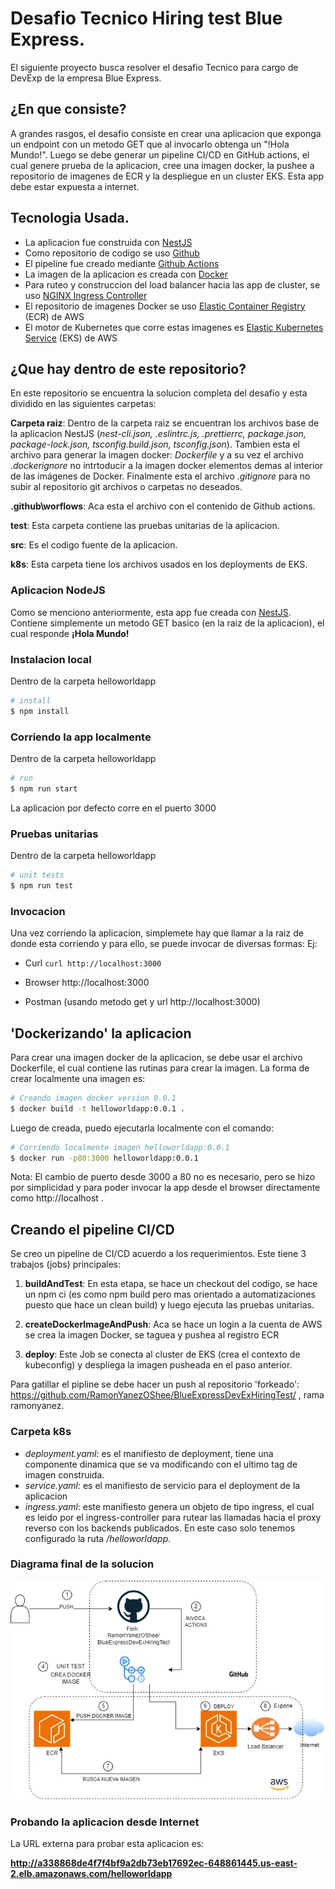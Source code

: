 
# Desafio Tecnico Hiring test Blue Express.

El siguiente proyecto busca resolver el desafio Tecnico para cargo de DevExp de la empresa Blue Express.

## ¿En que consiste?

A grandes rasgos, el desafio consiste en crear una aplicacion que exponga un endpoint con un metodo GET que al invocarlo obtenga un "!Hola Mundo!".
Luego se debe generar un pipeline CI/CD en GitHub actions, el cual genere prueba de la aplicacion, cree una imagen docker, la pushee a repositorio de imagenes de ECR y la despliegue en un cluster EKS.
Esta app debe estar expuesta a internet.


## Tecnologia Usada.

- La aplicacion fue construida con [NestJS](https://nestjs.com/)
- Como repositorio de codigo se uso [Github](https://github.com/)
- El pipeline fue creado mediante [Github Actions](https://github.com/features/actions)
- La imagen de la aplicacion es creada con [Docker](https://www.docker.com/)
- Para ruteo y construccion del load  balancer hacia las app de cluster, se uso [NGINX Ingress Controller](https://docs.nginx.com/nginx-ingress-controller/s) 
- El repositorio de imagenes Docker se uso [Elastic Container Registry](https://aws.amazon.com/ecr/) (ECR) de AWS 
- El motor de Kubernetes que corre estas imagenes es [Elastic Kubernetes Service](https://aws.amazon.com/eks/) (EKS) de AWS 


## ¿Que hay dentro de este repositorio?

En este repositorio se encuentra la solucion completa del desafio y esta dividido en las siguientes carpetas:

**Carpeta raiz**: Dentro de la carpeta raiz se encuentran los archivos base de la aplicacion NestJS (*nest-cli.json, .eslintrc.js, .prettierrc, package.json, package-lock.json, tsconfig.build.json, tsconfig.json*).
Tambien esta el archivo para generar la imagen docker: *Dockerfile* y a su vez  el archivo *.dockerignore* no intrtoducir a la imagen docker elementos demas al interior de las imágenes de Docker.
Finalmente esta el archivo *.gitignore* para no subir al repositorio git archivos o carpetas no deseados. 

**.github\worflows**: Aca esta el archivo con el contenido de Github actions.

**test**: Esta carpeta contiene las pruebas unitarias de la aplicacion.

**src**: Es el codigo fuente de la aplicacion.

**k8s**: Esta carpeta tiene los archivos usados en los deployments de EKS.




### Aplicacion NodeJS

Como se menciono anteriormente, esta app fue creada con [NestJS](https://nestjs.com/).
Contiene simplemente un metodo GET basico (en la raiz de la aplicacion), el cual responde **¡Hola Mundo!**

### Instalacion local
Dentro de la carpeta helloworldapp

```bash
# install
$ npm install
```

### Corriendo la app localmente
Dentro de la carpeta helloworldapp

```bash
# run
$ npm run start
```
La aplicacion por defecto corre en el puerto 3000
### Pruebas unitarias
Dentro de la carpeta helloworldapp

```bash
# unit tests
$ npm run test
```

### Invocacion
Una vez corriendo la aplicacion, simplemete hay que llamar a la raiz de donde esta corriendo y para ello, se puede invocar de diversas formas:
Ej:

- Curl
`curl http://localhost:3000`

- Browser
http://localhost:3000

- Postman (usando metodo get y url http://localhost:3000)


## 'Dockerizando' la aplicacion
Para crear una imagen docker de la aplicacion, se debe usar el archivo Dockerfile, el cual contiene las rutinas para crear la imagen. La forma de crear localmente una imagen es:

```bash
# Creando imagen docker version 0.0.1
$ docker build -t helloworldapp:0.0.1 .
```
Luego de creada, puedo ejecutarla localmente con el comando:
```bash
# Corriendo localmente imagen helloworldapp:0.0.1
$ docker run -p80:3000 helloworldapp:0.0.1
```
Nota: El cambio de puerto desde 3000 a 80 no es necesario, pero se hizo por simplicidad y para poder invocar la app desde el browser directamente como http://localhost .


## Creando el pipeline CI/CD
Se creo un pipeline de CI/CD acuerdo a los requerimientos. Este tiene 3 trabajos (jobs) principales:

1. **buildAndTest**: En esta etapa, se hace un checkout del codigo, se hace un npm ci (es como npm build pero mas orientado a automatizaciones puesto que hace un clean build) y luego ejecuta las pruebas unitarias.

2. **createDockerImageAndPush**: Aca se hace un login a la cuenta de AWS se crea la imagen Docker, se taguea y pushea al registro ECR

3. **deploy**: Este Job se conecta al cluster de EKS (crea el contexto de kubeconfig) y despliega la imagen pusheada en el paso anterior.

Para gatillar el pipline se debe hacer un push al repositorio 'forkeado': https://github.com/RamonYanezOShee/BlueExpressDevExHiringTest/ , rama ramonyanez.

### Carpeta k8s
- *deployment.yaml*: es el manifiesto de deployment, tiene una componente dinamica que se va modificando con el ultimo tag de imagen construida.
- *service.yaml*: es el manifiesto de servicio para el deployment de la aplicacion
- *ingress.yaml*: este manifiesto genera un objeto de tipo ingress, el cual es leido por el ingress-controller para rutear las llamadas hacia el proxy reverso con los backends publicados. En este caso solo tenemos configurado la ruta */helloworldapp*.

### Diagrama final de la solucion
![Diagrama](/img/diagrama.io.jpg)

### Probando la aplicacion desde Internet
La URL externa para probar esta aplicacion es:

**http://a338868de4f7f4bf9a2db73eb17692ec-648861445.us-east-2.elb.amazonaws.com/helloworldapp**

